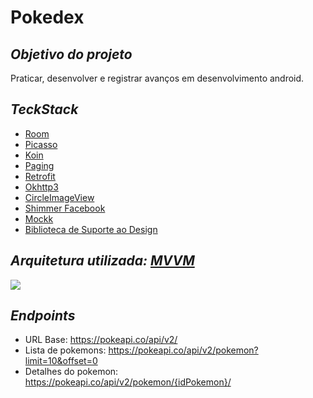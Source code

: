 

# Pokedex [![<circleci>](https://circleci.com/gh/EribertoJunior/Pokedex.svg?style=shield)](https://app.circleci.com/pipelines/github/EribertoJunior/Pokedex)

## _Objetivo do projeto_
Praticar, desenvolver e registrar avanços em desenvolvimento android.

## _TeckStack_
- [Room](https://developer.android.com/jetpack/androidx/releases/room)
- [Picasso](https://square.github.io/picasso/)
- [Koin](https://insert-koin.io/docs/quickstart/android-viewmodel)
- [Paging](https://developer.android.com/topic/libraries/architecture/paging/)
- [Retrofit](https://square.github.io/retrofit/)
- [Okhttp3](https://square.github.io/okhttp/)
- [CircleImageView](https://github.com/hdodenhof/CircleImageView)
- [Shimmer Facebook](https://facebook.github.io/shimmer-android/)
- [Mockk](https://mockk.io/ANDROID.html)
- [Biblioteca de Suporte ao Design](https://developer.android.com/topic/libraries/support-library/packages#design)

## _Arquitetura utilizada: [MVVM](https://developer.android.com/jetpack/guide?hl=pt-br#recommended-app-arch)_
![](https://developer.android.com/topic/libraries/architecture/images/final-architecture.png?hl=pt-br)

## _Endpoints_
- URL Base: https://pokeapi.co/api/v2/
- Lista de pokemons: https://pokeapi.co/api/v2/pokemon?limit=10&offset=0
- Detalhes do pokemon: https://pokeapi.co/api/v2/pokemon/{idPokemon}/
